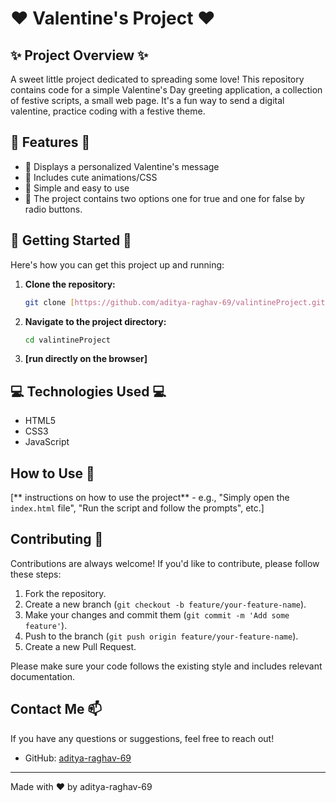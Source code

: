 # ❤️ Valentine's Project ❤️

## ✨ Project Overview ✨

A sweet little project dedicated to spreading some love! This repository contains  code for a simple Valentine's Day greeting application, a collection of festive scripts, a small web page. It's a fun way to  send a digital valentine, practice coding with a festive theme.

## 🌟 Features 🌟

* 💌  Displays a personalized Valentine's message
* 💖  Includes cute animations/CSS
* 🎁 Simple and easy to use
* 🔧 The project contains two options one for true and one for false by radio buttons.

## 🚀 Getting Started 🚀

Here's how you can get this project up and running:

1.  **Clone the repository:**
    ```bash
    git clone [https://github.com/aditya-raghav-69/valintineProject.git](https://github.com/aditya-raghav-69/valintineProject.git)
    ```
2.  **Navigate to the project directory:**
    ```bash
    cd valintineProject
    ```
3.  **[run directly on the browser]**
    
## 💻 Technologies Used 💻

*  HTML5
*  CSS3
*  JavaScript

## How to Use 🤔

[** instructions on how to use the project** - e.g., "Simply open the `index.html` file", "Run the script and follow the prompts", etc.]

## Contributing 👋

Contributions are always welcome! If you'd like to contribute, please follow these steps:

1.  Fork the repository.
2.  Create a new branch (`git checkout -b feature/your-feature-name`).
3.  Make your changes and commit them (`git commit -m 'Add some feature'`).
4.  Push to the branch (`git push origin feature/your-feature-name`).
5.  Create a new Pull Request.

Please make sure your code follows the existing style and includes relevant documentation.



## Contact Me 📫

If you have any questions or suggestions, feel free to reach out!

* GitHub: [aditya-raghav-69](https://github.com/aditya-raghav-69)
  

---

Made with ❤️ by aditya-raghav-69
